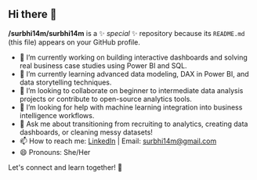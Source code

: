 ## Hi there 👋


**/surbhi14m/surbhi14m** is a ✨ _special_ ✨ repository because its `README.md` (this file) appears on your GitHub profile.

- 🔭 I’m currently working on building interactive dashboards and solving real business case studies using Power BI and SQL.
- 🌱 I’m currently learning advanced data modeling, DAX in Power BI, and data storytelling techniques.
- 👯 I’m looking to collaborate on beginner to intermediate data analysis projects or contribute to open-source analytics tools.
- 🤔 I’m looking for help with machine learning integration into business intelligence workflows.
- 💬 Ask me about transitioning from recruiting to analytics, creating data dashboards, or cleaning messy datasets!
- 📫 How to reach me: [LinkedIn](https://www.linkedin.com/in/kumarisurbhi97) | Email: surbhi14m@gmail.com
- 😄 Pronouns: She/Her

Let's connect and learn together! 🚀
